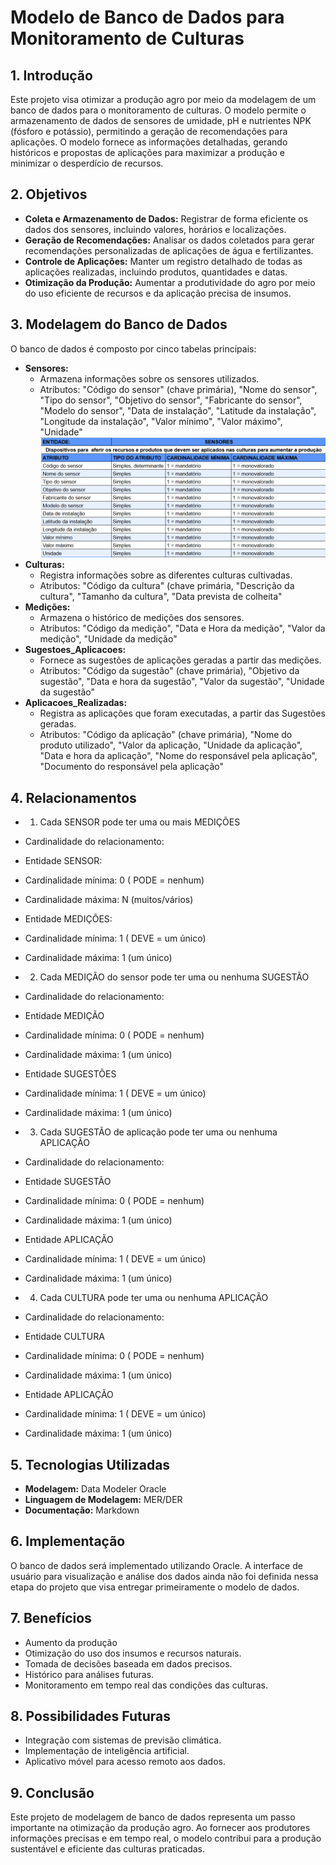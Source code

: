 # Modelo de Banco de Dados para Monitoramento de Culturas

## 1. Introdução

Este projeto visa otimizar a produção agro por meio da modelagem de um banco de dados para o monitoramento de culturas. O modelo permite o armazenamento de dados de sensores de umidade, pH e nutrientes NPK (fósforo e potássio), permitindo a geração de recomendações para aplicações. O modelo fornece as informações detalhadas, gerando históricos e propostas de aplicações para maximizar a produção e minimizar o desperdício de recursos.

## 2. Objetivos

* **Coleta e Armazenamento de Dados:** Registrar de forma eficiente os dados dos sensores, incluindo valores, horários e localizações.
* **Geração de Recomendações:** Analisar os dados coletados para gerar recomendações personalizadas de aplicações de água e fertilizantes.
* **Controle de Aplicações:** Manter um registro detalhado de todas as aplicações realizadas, incluindo produtos, quantidades e datas.
* **Otimização da Produção:** Aumentar a produtividade do agro por meio do uso eficiente de recursos e da aplicação precisa de insumos.

## 3. Modelagem do Banco de Dados

O banco de dados é composto por cinco tabelas principais:

* **Sensores:**
    * Armazena informações sobre os sensores utilizados.
    * Atributos: "Código do sensor" (chave primária), "Nome do sensor", "Tipo do sensor", "Objetivo do sensor", "Fabricante do sensor", "Modelo do sensor", "Data de instalação", "Latitude da instalação", "Longitude da instalação", "Valor mínimo", "Valor máximo", "Unidade"
      ![Sensores](imagens/Sensores.png)
* **Culturas:**
    * Registra informações sobre as diferentes culturas cultivadas.
    * Atributos: "Código da cultura" (chave primária, "Descrição da cultura", "Tamanho da cultura", "Data prevista de colheita"
* **Medições:**
    * Armazena o histórico de medições dos sensores.
    * Atributos: "Código da medição", "Data e Hora da medição", "Valor da medição", "Unidade da medição"
* **Sugestoes_Aplicacoes:**
    * Fornece as sugestões de aplicações geradas a partir das medições.
    * Atributos: "Código da sugestão" (chave primária), "Objetivo da sugestão", "Data e hora da sugestão", "Valor da sugestão", "Unidade da sugestão"
* **Aplicacoes_Realizadas:**
    * Registra as aplicações que foram executadas, a partir das Sugestões geradas.
    * Atributos: "Código da aplicação" (chave primária), "Nome do produto utilizado", "Valor da aplicação, "Unidade da aplicação", "Data e hora da aplicação", "Nome do responsável pela aplicação", "Documento do responsável pela aplicação"

## 4. Relacionamentos

* 1. Cada SENSOR pode ter uma ou mais MEDIÇÕES
* Cardinalidade do  relacionamento:
* Entidade SENSOR:
* Cardinalidade mínima: 0 ( PODE = nenhum)
* Cardinalidade máxima: N (muitos/vários)
* Entidade MEDIÇÕES:
* Cardinalidade mínima: 1 ( DEVE = um único)
* Cardinalidade máxima: 1 (um único)

* 2. Cada MEDIÇÃO do sensor  pode ter uma ou nenhuma SUGESTÃO
* Cardinalidade do  relacionamento:
* Entidade MEDIÇÃO
* Cardinalidade mínima: 0 ( PODE = nenhum)
* Cardinalidade máxima: 1 (um único)
* Entidade SUGESTÕES
* Cardinalidade mínima: 1 ( DEVE = um único)
* Cardinalidade máxima: 1 (um único)

* 3. Cada SUGESTÃO de aplicação pode ter uma ou nenhuma APLICAÇÃO
* Cardinalidade do  relacionamento:
* Entidade SUGESTÃO
* Cardinalidade mínima: 0 ( PODE = nenhum)
* Cardinalidade máxima: 1 (um único)
* Entidade APLICAÇÃO
* Cardinalidade mínima: 1 ( DEVE = um único)
* Cardinalidade máxima: 1 (um único)

* 4. Cada CULTURA pode ter uma ou nenhuma APLICAÇÃO
* Cardinalidade do  relacionamento:
* Entidade CULTURA
* Cardinalidade mínima: 0 ( PODE = nenhum)
* Cardinalidade máxima: 1 (um único)
* Entidade APLICAÇÃO
* Cardinalidade mínima: 1 ( DEVE = um único)
* Cardinalidade máxima: 1 (um único)


## 5. Tecnologias Utilizadas

* **Modelagem:** Data Modeler Oracle
* **Linguagem de Modelagem:** MER/DER
* **Documentação:** Markdown

## 6. Implementação

O banco de dados será implementado utilizando Oracle. A interface de usuário para visualização e análise dos dados ainda não foi definida nessa etapa do projeto que visa entregar primeiramente o modelo de dados.

## 7. Benefícios

* Aumento da produção
* Otimização do uso dos insumos e recursos naturais.
* Tomada de decisões baseada em dados precisos.
* Histórico para análises futuras.
* Monitoramento em tempo real das condições das culturas.

## 8. Possibilidades Futuras

* Integração com sistemas de previsão climática.
* Implementação de inteligência artificial.
* Aplicativo móvel para acesso remoto aos dados.

## 9. Conclusão

Este projeto de modelagem de banco de dados representa um passo importante na otimização da produção agro. Ao fornecer aos produtores informações precisas e em tempo real, o modelo contribui para a produção sustentável e eficiente das culturas praticadas.
